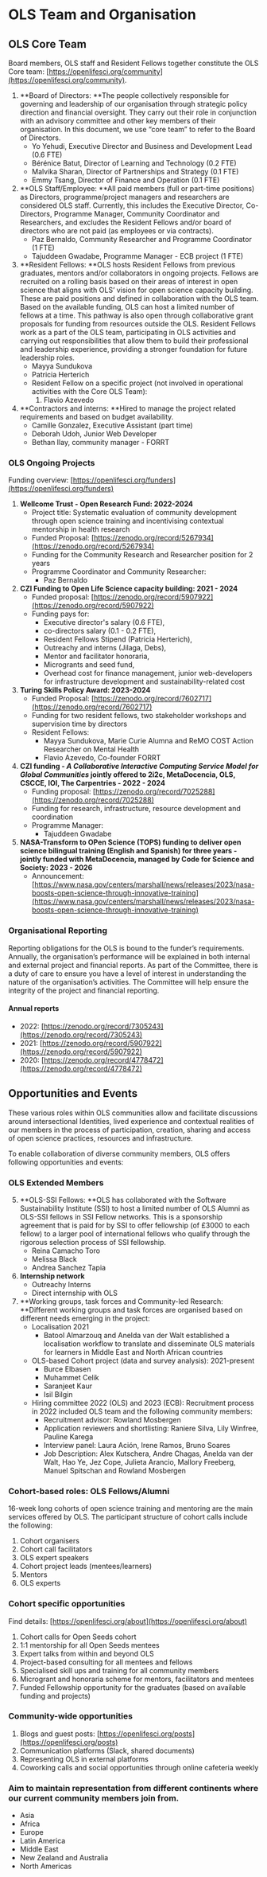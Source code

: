 # OLS Team and Organisation

## **OLS Core Team**

Board members, OLS staff and Resident Fellows together constitute the OLS Core team: [https://openlifesci.org/community](https://openlifesci.org/community). 

1. **Board of Directors: **The people collectively responsible for governing and leadership of our organisation through strategic policy direction and financial oversight. They carry out their role in conjunction with an advisory committee and other key members of their organisation. In this document, we use “core team” to refer to the Board of Directors.
    * Yo Yehudi, Executive Director and Business and Development Lead (0.6 FTE)
    * Bérénice Batut, Director of Learning and Technology  (0.2 FTE)
    * Malvika Sharan, Director of Partnerships and Strategy  (0.1 FTE)
    * Emmy Tsang, Director of Finance and Operation  (0.1 FTE)
2. **OLS Staff/Employee: **All paid members (full or part-time positions) as Directors, programme/project managers and researchers are considered OLS staff. Currently, this includes the Executive Director, Co-Directors, Programme Manager, Community Coordinator and Researchers, and excludes the Resident Fellows and/or board of directors who are not paid (as employees or via contracts).
    * Paz Bernaldo, Community Researcher and Programme Coordinator (1 FTE)
    * Tajuddeen Gwadabe, Programme Manager - ECB project (1 FTE)
3. **Resident Fellows: **OLS hosts Resident Fellows from previous graduates, mentors and/or collaborators in ongoing projects. Fellows are recruited on a rolling basis based on their areas of interest in open science that aligns with OLS’ vision for open science capacity building. These are paid positions and defined in collaboration with the OLS team. Based on the available funding, OLS can host a limited number of fellows at a time. This pathway is also open through collaborative grant proposals for funding from resources outside the OLS. Resident Fellows work as a part of the OLS team, participating in OLS activities and carrying out responsibilities that allow them to build their professional and leadership experience, providing a stronger foundation for future leadership roles.
    * Mayya Sundukova
    * Patricia Herterich
    * Resident Fellow on a specific project (not involved in operational activities with the Core OLS Team):
        1. Flavio Azevedo 
4. **Contractors and interns: **Hired to manage the project related requirements and based on budget availability.
    * Camille Gonzalez, Executive Assistant (part time)
    * Deborah Udoh, Junior Web Developer 
    * Bethan Ilay, community manager - FORRT

### OLS Ongoing Projects

Funding overview: [https://openlifesci.org/funders](https://openlifesci.org/funders) 

1. **Wellcome Trust - Open Research Fund: 2022-2024**
    * Project title: Systematic evaluation of community development through open science training and incentivising contextual mentorship in health research
    * Funded Proposal: [https://zenodo.org/record/5267934](https://zenodo.org/record/5267934) 
    * Funding for the Community Research and Researcher position for 2 years
    * Programme Coordinator and Community Researcher: 
        * Paz Bernaldo
2. **CZI Funding to Open Life Science capacity building: 2021 - 2024**
    * Funded proposal: [https://zenodo.org/record/5907922](https://zenodo.org/record/5907922) 
    * Funding pays for:
        * Executive director's salary (0.6 FTE), 
        * co-directors salary (0.1 - 0.2 FTE), 
        * Resident Fellows Stipend (Patricia Herterich), 
        * Outreachy and interns (Jilaga, Debs),
        * Mentor and facilitator honoraria,
        * Microgrants and seed fund,
        * Overhead cost for finance management, junior web-developers for infrastructure development and sustainability-related cost
3. **Turing Skills Policy Award: 2023-2024** 
    * Funded Proposal: [https://zenodo.org/record/7602717](https://zenodo.org/record/7602717)  
    * Funding for two resident fellows, two stakeholder workshops and supervision time by directors
    * Resident Fellows: 
        * Mayya Sundukova, Marie Curie Alumna and ReMO COST Action Researcher on Mental Health
        * Flavio Azevedo, Co-founder FORRT
4. **CZI funding - _A Collaborative Interactive Computing Service Model for Global Communities_ jointly offered to 2i2c, MetaDocencia, OLS, CSCCE, IOI, The Carpentries - 2022 - 2024**
    * Funding proposal: [https://zenodo.org/record/7025288](https://zenodo.org/record/7025288) 
    * Funding for research, infrastructure, resource development and coordination
    * Programme Manager:
        * Tajuddeen Gwadabe
5. **NASA-Transform to OPen Science (TOPS) funding to deliver open science bilingual training (English and Spanish) for three years - jointly funded with MetaDocencia, managed by Code for Science and Society: 2023 - 2026**
    * Announcement: [https://www.nasa.gov/centers/marshall/news/releases/2023/nasa-boosts-open-science-through-innovative-training](https://www.nasa.gov/centers/marshall/news/releases/2023/nasa-boosts-open-science-through-innovative-training)

### Organisational Reporting

Reporting obligations for the OLS is bound to the funder’s requirements. Annually,  the organisation’s performance will be explained in both internal and external project and financial reports. As part of the Committee, there is a duty of care to ensure you have a level of interest in understanding the nature of the organisation’s activities. The Committee will help ensure the integrity of the project and financial reporting.

#### Annual reports


* 2022: [https://zenodo.org/record/7305243](https://zenodo.org/record/7305243)
* 2021: [https://zenodo.org/record/5907922](https://zenodo.org/record/5907922) 
* 2020: [https://zenodo.org/record/4778472](https://zenodo.org/record/4778472) 


## Opportunities and Events

These various roles within OLS communities allow and facilitate discussions around intersectional Identities, lived experience and contextual realities of our members in the process of participation, creation, sharing and access of open science practices, resources and infrastructure.

To enable collaboration of diverse community members, OLS offers following opportunities and events:

### OLS Extended Members

5. **OLS-SSI Fellows: **OLS has collaborated with the Software Sustainability Institute (SSI) to host a limited number of OLS Alumni as OLS-SSI fellows in SSI Fellow networks. This is a sponsorship agreement that is paid for by SSI to offer fellowship (of £3000 to each fellow) to a larger pool of international fellows who qualify through the rigorous selection process of SSI fellowship.
    * Reina Camacho Toro
    * Melissa Black
    * Andrea Sanchez Tapia
6. **Internship network**
    * Outreachy Interns
    * Direct internship with OLS
7. **Working groups, task forces and Community-led Research: **Different working groups and task forces are organised based on different needs emerging in the project:
    * Localisation 2021
        * Batool Almarzouq and Anelda van der Walt established a localisation workflow to translate and disseminate OLS materials for learners in Middle East and North African countries
    * OLS-based Cohort project (data and survey analysis): 2021-present
        * Burce Elbasen
        * Muhammet Celik
        * Saranjeet Kaur
        * Isil Bilgin
    * Hiring committee 2022 (OLS) and 2023 (ECB): Recruitment process in 2022 included OLS team and the following community members:
        * Recruitment advisor: Rowland Mosbergen
        * Application reviewers and shortlisting: Raniere Silva, Lily Winfree, Pauline Karega
        * Interview panel: Laura Ación, Irene Ramos, Bruno Soares
        * Job Description: Alex Kutschera, Andre Chagas, Anelda van der Walt, Hao Ye, Jez Cope, Julieta Arancio, Mallory Freeberg, Manuel Spitschan and Rowland Mosbergen

### Cohort-based roles: OLS Fellows/Alumni

16-week long cohorts of open science training and mentoring are the main services offered by OLS. The participant structure of cohort calls include the following:

1. Cohort organisers
2. Cohort call facilitators
3. OLS expert speakers
4. Cohort project leads (mentees/learners)
5. Mentors
6. OLS experts

### Cohort specific opportunities

Find details: [https://openlifesci.org/about](https://openlifesci.org/about) 

1. Cohort calls for Open Seeds cohort
2. 1:1 mentorship for all Open Seeds mentees
3. Expert talks from within and beyond OLS
4. Project-based consulting for all mentees and fellows
5. Specialised skill ups and training for all community members
6. Microgrant and honoraria scheme for mentors, facilitators and mentees
7. Funded Fellowship opportunity for the graduates (based on available funding and projects)

### Community-wide opportunities

1. Blogs and guest posts: [https://openlifesci.org/posts](https://openlifesci.org/posts) 
2. Communication platforms (Slack, shared documents)
3. Representing OLS in external platforms
4. Coworking calls and social opportunities through online cafeteria weekly

### Aim to maintain representation from different continents where our current community members join from.

* Asia
* Africa
* Europe
* Latin America
* Middle East
* New Zealand and Australia
* North Americas



